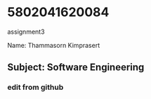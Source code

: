 # 5802041620084
assignment3

Name: Thammasorn Kimprasert

## Subject: Software Engineering

### edit from github
